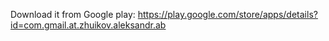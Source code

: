 Download it from Google play: https://play.google.com/store/apps/details?id=com.gmail.at.zhuikov.aleksandr.ab